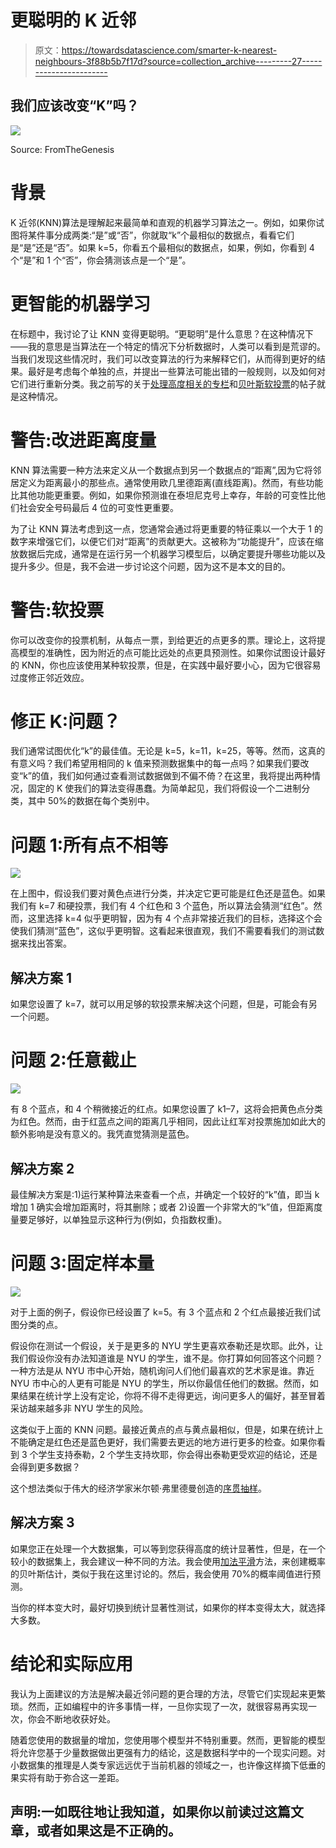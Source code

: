 # 更聪明的 K 近邻

> 原文：<https://towardsdatascience.com/smarter-k-nearest-neighbours-3f88b5b7f17d?source=collection_archive---------27----------------------->

## 我们应该改变“K”吗？

![](img/fc90fc11efece467fcfb3e8be9002d44.png)

Source: FromTheGenesis

# 背景

K 近邻(KNN)算法是理解起来最简单和直观的机器学习算法之一。例如，如果你试图将某件事分成两类:“是”或“否”，你就取“k”个最相似的数据点，看看它们是“是”还是“否”。如果 k=5，你看五个最相似的数据点，如果，例如，你看到 4 个“是”和 1 个“否”，你会猜测该点是一个“是”。

# **更智能的机器学习**

在标题中，我讨论了让 KNN 变得更聪明。“更聪明”是什么意思？在这种情况下——我的意思是当算法在一个特定的情况下分析数据时，人类可以看到是荒谬的。当我们发现这些情况时，我们可以改变算法的行为来解释它们，从而得到更好的结果。最好是考虑每个单独的点，并提出一些算法可能出错的一般规则，以及如何对它们进行重新分类。我之前写的关于[处理高度相关的专栏](/background-d5f101e00afc?source=your_stories_page---------------------------)和[贝叶斯软投票](/soft-voting-bayesian-style-5306a48d26d1?source=your_stories_page---------------------------)的帖子就是这种情况。

# 警告:改进距离度量

KNN 算法需要一种方法来定义从一个数据点到另一个数据点的“距离”,因为它将邻居定义为距离最小的那些点。通常使用欧几里德距离(直线距离)。然而，有些功能比其他功能更重要。例如，如果你预测谁在泰坦尼克号上幸存，年龄的可变性比他们社会安全号码最后 4 位的可变性更重要。

为了让 KNN 算法考虑到这一点，您通常会通过将更重要的特征乘以一个大于 1 的数字来增强它们，以便它们对“距离”的贡献更大。这被称为“功能提升”，应该在缩放数据后完成，通常是在运行另一个机器学习模型后，以确定要提升哪些功能以及提升多少。但是，我不会进一步讨论这个问题，因为这不是本文的目的。

# 警告:软投票

你可以改变你的投票机制，从每点一票，到给更近的点更多的票。理论上，这将提高模型的准确性，因为附近的点可能比远处的点更具预测性。如果你试图设计最好的 KNN，你也应该使用某种软投票，但是，在实践中最好要小心，因为它很容易过度修正邻近效应。

# 修正 K:问题？

我们通常试图优化“k”的最佳值。无论是 k=5，k=11，k=25，等等。然而，这真的有意义吗？我们希望用相同的 k 值来预测数据集中的每一点吗？如果我们要改变“k”的值，我们如何通过查看测试数据做到不偏不倚？在这里，我将提出两种情况，固定的 K 使我们的算法变得愚蠢。为简单起见，我们将假设一个二进制分类，其中 50%的数据在每个类别中。

# 问题 1:所有点不相等

![](img/800ccdb1ac6b94c780323279a5447771.png)

在上图中，假设我们要对黄色点进行分类，并决定它更可能是红色还是蓝色。如果我们有 k=7 和硬投票，我们有 4 个红色和 3 个蓝色，所以算法会猜测“红色”。然而，这里选择 k=4 似乎更明智，因为有 4 个点非常接近我们的目标，选择这个会使我们猜测“蓝色”，这似乎更明智。这看起来很直观，我们不需要看我们的测试数据来找出答案。

## 解决方案 1

如果您设置了 k=7，就可以用足够的软投票来解决这个问题，但是，可能会有另一个问题。

# 问题 2:任意截止

![](img/389e72f2a2247dc0ef78a5d818c2391d.png)

有 8 个蓝点，和 4 个稍微接近的红点。如果您设置了 k1–7，这将会把黄色点分类为红色。然而，由于红蓝点之间的距离几乎相同，因此让红军对投票施加如此大的额外影响是没有意义的。我凭直觉猜测是蓝色。

## 解决方案 2

最佳解决方案是:1)运行某种算法来查看一个点，并确定一个较好的“k”值，即当 k 增加 1 确实会增加距离时，将其删除；或者 2)设置一个非常大的“k”值，但距离度量要足够好，以单独显示这种行为(例如，负指数权重)。

# 问题 3:固定样本量

![](img/e92e8002106df135cb8338fe169c16db.png)

对于上面的例子，假设你已经设置了 k=5。有 3 个蓝点和 2 个红点最接近我们试图分类的点。

假设你在测试一个假设，关于是更多的 NYU 学生更喜欢泰勒还是坎耶。此外，让我们假设你没有办法知道谁是 NYU 的学生，谁不是。你打算如何回答这个问题？一种方法是从 NYU 市中心开始，随机询问人们他们最喜欢的艺术家是谁。靠近 NYU 市中心的人更有可能是 NYU 的学生，所以你最信任他们的数据。然而，如果结果在统计学上没有定论，你将不得不走得更远，询问更多人的偏好，甚至冒着采访越来越多非 NYU 学生的风险。

这类似于上面的 KNN 问题。最接近黄点的点与黄点最相似，但是，如果在统计上不能确定是红色还是蓝色更好，我们需要去更远的地方进行更多的检查。如果你看到 3 个学生支持泰勒，2 个学生支持坎耶，你会得出泰勒更受欢迎的结论，还是会得到更多数据？

这个想法类似于伟大的经济学家米尔顿·弗里德曼创造的[序贯抽样](https://en.wikipedia.org/wiki/Sequential_analysis)。

## 解决方案 3

如果您正在处理一个大数据集，可以等到您获得高度的统计显著性，但是，在一个较小的数据集上，我会建议一种不同的方法。我会使用[加法平滑](https://en.wikipedia.org/wiki/Additive_smoothing)方法，来创建概率的贝叶斯估计，类似于我在这里讨论的。然后，我会使用 70%的概率阈值进行预测。

当你的样本变大时，最好切换到统计显著性测试，如果你的样本变得太大，就选择大多数。

# 结论和实际应用

我认为上面建议的方法是解决最近邻问题的更合理的方法，尽管它们实现起来更繁琐。然而，正如编程中的许多事情一样，一旦你实现了一次，就很容易再实现一次，你会不断地收获好处。

随着您使用的数据量的增加，您使用哪个模型并不特别重要。然而，更智能的模型将允许您基于少量数据做出更强有力的结论，这是数据科学中的一个现实问题。对小数据集的推理是人类专家远远优于当前机器的领域之一，也许像这样摘下低垂的果实将有助于弥合这一差距。

## 声明:一如既往地让我知道，如果你以前读过这篇文章，或者如果这是不正确的。